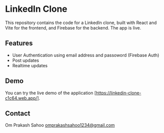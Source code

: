 # LinkedIn Clone

This repository contains the code for a LinkedIn clone, built with React and Vite for the frontend, and Firebase for the backend. The app is live.



## Features
- User Authentication using email address and passoword (Firebase Auth)
- Post updates
- Realtime updates

## Demo
You can try the live demo of the application [https://linkedin-clone-c1c64.web.app/].

## Contact
Om Prakash Sahoo
omprakashsahoo1234@gmail.com
